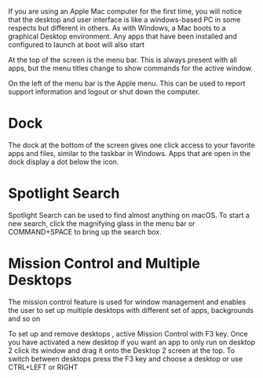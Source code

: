 If you are using an Apple Mac computer for the first time, you will notice that the desktop and user interface is like a windows-based PC in some respects but different in others. As with Windows, a Mac boots to a graphical Desktop environment. Any apps that have been installed and configured to launch at boot will also start

At the top of the screen is the menu bar. This is always present with all apps, but the menu titles change to show commands for the active window.

On the left of the menu bar is the Apple menu. This can be used to report support information and logout or shut down the computer.

# Dock 
The dock at the bottom of the screen gives one click access to your favorite apps and files, similar to the taskbar in Windows. Apps that are open in the dock display a dot below the icon.

# Spotlight Search 
Spotlight Search can be used to find almost anything on macOS. To start a new search, click the magnifying glass in the menu bar or COMMAND+SPACE to bring up the search box.

# Mission Control and Multiple Desktops
The mission control feature is used for window management and enables the user to set up multiple desktops with different set of apps, backgrounds and so on

To set up and remove desktops , active Mission Control with F3 key. Once you have activated a new desktop if you want an app to only run on desktop 2 click its window and drag it onto the Desktop 2 screen at the top. To switch between desktops press the F3 key and choose a desktop or use CTRL+LEFT or RIGHT 